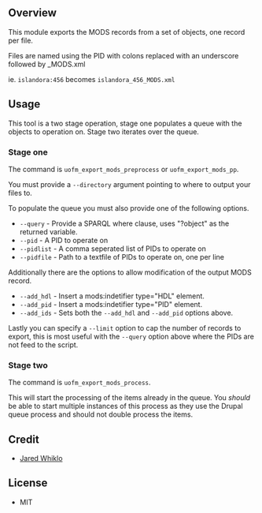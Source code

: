 ## Overview

This module exports the MODS records from a set of objects, one record per file.

Files are named using the PID with colons replaced with an underscore followed by _MODS.xml

ie. `islandora:456` becomes `islandora_456_MODS.xml`

## Usage

This tool is a two stage operation, stage one populates a queue with the objects to operation on.
Stage two iterates over the queue.

### Stage one

The command is `uofm_export_mods_preprocess` or `uofm_export_mods_pp`.

You must provide a `--directory` argument pointing to where to output your files to.

To populate the queue you must also provide one of the following options. 

* `--query` - Provide a SPARQL where clause, uses "?object" as the returned variable.
* `--pid` - A PID to operate on
* `--pidlist` - A comma seperated list of PIDs to operate on
* `--pidfile` - Path to a textfile of PIDs to operate on, one per line

Additionally there are the options to allow modification of the output MODS record.

* `--add_hdl` - Insert a mods:indetifier type="HDL" element.
* `--add_pid` - Insert a mods:indetifier type="PID" element.
* `--add_ids` - Sets both the `--add_hdl` and `--add_pid` options above.

Lastly you can specify a `--limit` option to cap the number of records to export, this is most 
useful with the `--query` option above where the PIDs are not feed to the script.

### Stage two

The command is `uofm_export_mods_process`.

This will start the processing of the items already in the queue. You _should_ be able to start 
multiple instances of this process as they use the Drupal queue process and should not double process
the items.

## Credit

* [Jared Whiklo](https://github.com/whikloj)

## License

* MIT
